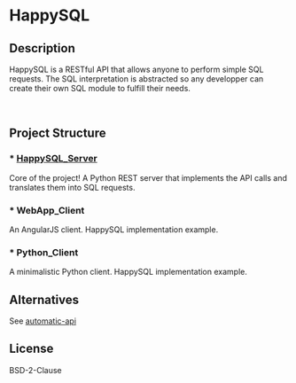 # HappySQL

## Description

HappySQL is a RESTful API that allows anyone to perform simple SQL requests. The SQL interpretation
is abstracted so any developper can create their own SQL module to fulfill their needs.

<br/>

## Project Structure

### * [HappySQL_Server](https://github.com/vpcorp/happysql/tree/master/HappySQL_Server)

Core of the project! A Python REST server that implements the API calls and
translates them into SQL requests.

### * WebApp_Client

An AngularJS client. HappySQL implementation example.

### * Python_Client

A minimalistic Python client. HappySQL implementation example.

## Alternatives

See [automatic-api](https://github.com/dbohdan/automatic-api)

## License

BSD-2-Clause
